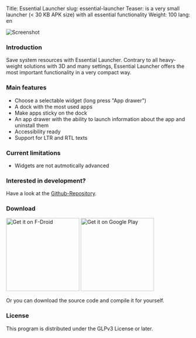 Title: Essential Launcher
slug: essential-launcher
Teaser: is a very small launcher (&lt; 30 KB APK size) with all essential functionality
Weight: 100
lang: en

![Screenshot]({filename}/images/essential-launcher/handset2.png)

### Introduction

Save system resources with Essential Launcher. Contrary to all heavy-weight solutions with 3D and many settings, Essential Launcher offers the most important functionality in a very compact way.

### Main features

- Choose a selectable widget (long press "App drawer")
- A dock with the most used apps
- Make apps sticky on the dock
- An app drawer with the ability to launch information about the app and uninstall them
- Accessibility ready
- Support for LTR and RTL texts

### Current limitations

- Widgets are not autmotically advanced

### Interested in development?

Have a look at the [Github-Repository](https://github.com/clemensbartz/essential-launcher).

### Download

<a href="https://f-droid.org/app/de.clemensbartz.android.launcher"><img src="https://fdroid.gitlab.io/artwork/badge/get-it-on.png" alt="Get it on F-Droid" width="200em"></a>
<a href='https://play.google.com/store/apps/details?id=de.clemensbartz.android.launcher&pcampaignid=MKT-Other-global-all-co-prtnr-py-PartBadge-Mar2515-1'><img alt='Get it on Google Play' width="200em" src='https://play.google.com/intl/en_us/badges/images/generic/en_badge_web_generic.png'/></a>

Or you can download the source code and compile it for yourself.

### License

This program is distributed under the GLPv3 License or later. 
